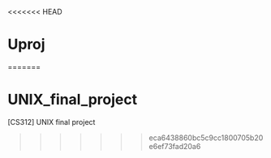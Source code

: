 <<<<<<< HEAD
# Uproj
=======
# UNIX_final_project
[CS312] UNIX final project
>>>>>>> eca6438860bc5c9cc1800705b20e6ef73fad20a6
